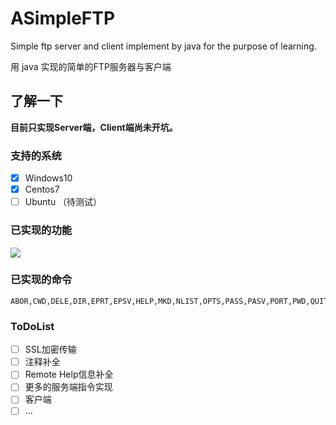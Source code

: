 # ASimpleFTP
Simple ftp server and client implement by java for the purpose of learning.

用 java 实现的简单的FTP服务器与客户端



## 了解一下

**目前只实现Server端，Client端尚未开坑。**

### 支持的系统

- [x] Windows10
- [x] Centos7 
- [ ] Ubuntu （待测试）

### 已实现的功能

![](https://allen-images-bucket.oss-cn-shenzhen.aliyuncs.com/img/20201104185512.png)

### 已实现的命令

``` shell
ABOR,CWD,DELE,DIR,EPRT,EPSV,HELP,MKD,NLIST,OPTS,PASS,PASV,PORT,PWD,QUIT,RETR,RMD,SIZE,STOR,SYST,TYPE,USER
```



### ToDoList

- [ ]  SSL加密传输
- [ ] 注释补全
- [ ] Remote Help信息补全
- [ ] 更多的服务端指令实现
- [ ] 客户端
- [ ] ...
